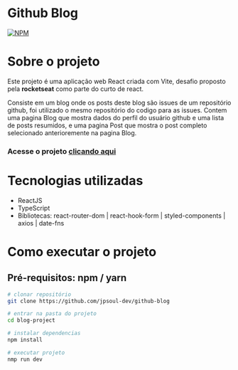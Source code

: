 # Github Blog
[![NPM](https://img.shields.io/npm/l/react)](https://github.com/jpsoul-dev/github-blog/blob/main/LICENSE)
# Sobre o projeto

Este projeto é uma aplicação web React criada com Vite, desafio proposto pela **rocketseat** como parte do curto de react.

Consiste em um blog onde os posts deste blog são issues de um repositório github, foi utilizado o mesmo repositório do codigo para as issues.
Contem uma pagina Blog que mostra dados do perfil do usuário github e uma lista de posts resumidos, e uma pagina Post que mostra o post completo selecionado anterioremente na pagina Blog.

### Acesse o projeto <a href="https://github-blog-one-xi.vercel.app/" target="_blank">clicando aqui</a>

# Tecnologias utilizadas
- ReactJS
- TypeScript
- Bibliotecas: react-router-dom | react-hook-form | styled-components | axios | date-fns

# Como executar o projeto

## Pré-requisitos: npm / yarn

```bash
# clonar repositório
git clone https://github.com/jpsoul-dev/github-blog

# entrar na pasta do projeto
cd blog-project

# instalar dependencias
npm install

# executar projeto
nmp run dev
```
